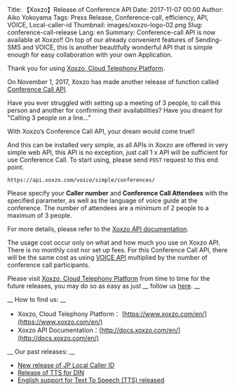 Title: 【Xoxzo】Release of Conference API
Date: 2017-11-07 00:00
Author: Aiko Yokoyama
Tags: Press Release, Conference-call, efficiency, API, VOICE, Local-caller-id
Thumbnail: images/xoxzo-logo-02.png
Slug: conference-call-release
Lang: en
Summary: Conference-call API is now available at Xoxzo!! On top of our already convenient features of Sending-SMS and VOICE, this is another beautifully wonderful API that is simple enough for easy collaboration with your own Application.

Thank you for using [Xoxzo, Cloud Telephony Platform](https://www.xoxzo.com/en/).

On November 1, 2017, Xoxzo has made another release of function called
[Conference Call API](https://www.xoxzo.com/en/about/voice-api/).

Have you ever struggled with setting up a meeting of 3 people, to call this
person and another for confirming their availabilities? Have you dreamt for
"Calling 3 people on a line…"

With Xoxzo’s Conference Call API, your dream would come true!!

And this can be installed very simple, as all APIs in Xoxzo are offered in very
simple web API, this API is no exception, just call 1 x API will be sufficient
for use Conference Call. To start using, please send `POST` request to this end point.

```https://api.xoxzo.com/voice/simple/conferences/ ```

Please specify your __Caller number__ and __Conference Call Attendees__ with the
specified parameter, as well as the language of voice guide at the conference.
The number of attendees are a minimum of 2 people to a maximum of 3 people.

For more details, please refer to the
[Xoxzo API documentation](http://docs.xoxzo.com/en/voice.html#simple-conference-api).

The usage cost occur only on what and how much you use on Xoxzo API.
There is no monthly cost nor set up fees. For this Conference Call API,
there will be the same cost as using [VOICE API](http://docs.xoxzo.com/en/voice.html) multiplied
by the number of conference call participants.

Please visit [Xoxzo, Cloud Telephony Platform](https://www.xoxzo.com/en/) from
time to time for the future releases, you may do so as easy as just
__ follow us [here](https://twitter.com/xoxzotelephony). __

__ How to find us: __

* Xoxzo, Cloud Telephony Platform： [https://www.xoxzo.com/en/](https://www.xoxzo.com/en/)
* Xoxzo API Documentation：[http://docs.xoxzo.com/en/](http://docs.xoxzo.com/en/)

__ Our past releases: __

* [New release of JP Local Caller ID](https://blog.xoxzo.com/2017/08/23/jp-local-caller-id/)
* [Release of TTS for DIN](https://blog.xoxzo.com/2017/05/24/text-to-speech-for-din/)
* [English support for Text To Speech (TTS) released](https://blog.xoxzo.com/2017/03/22/tts-en-release/)
